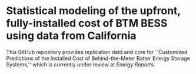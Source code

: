 # Statistical modeling of the upfront, fully-installed cost of BTM BESS using data from California

This GitHub repository provides replication datd and core for ``Customized Predictions of the Installed Cost of Behind-the-Meter Batter Energy Storage Systems,'' which is currently under review at *Energy Reports*.

